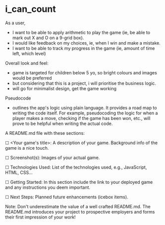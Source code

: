 # i_can_count

As a user,
- I want to be able to apply arithmetic to play the game (ie, be able to mark out X and O on a 9-grid box).
- I would like feedback on my choices, ie, when I win and make a mistake.
- I want to be able to track my progress in the game (ie, amount of time left, which level)

Overall look and feel:
- game is targeted for children below 5 yo, so bright colours and images would be preferred
- but considering that this is a project, i will prioritise the business logic.
- will go for minimalist design, get the game working

Pseudocode
- outlines the app's logic using plain language. It provides a road map to writing the code itself. For example, pseudocoding the logic for when a player makes a move, checking if the game has been won, etc., will prove to be helpful when
writing the actual code.

A README.md file with these sections:

☐ <Your game's title>: A description of your game. Background info of the game is a nice touch.

☐ Screenshot(s): Images of your actual game.

☐ Technologies Used: List of the technologies used, e.g., JavaScript, HTML, CSS...

☐ Getting Started: In this section include the link to your deployed game and any instructions you deem important.

☐ Next Steps: Planned future enhancements (icebox items).

Note: Don't underestimate the value of a well crafted README.md. The README.md introduces your project to prospective employers and forms their first impression of your work!
